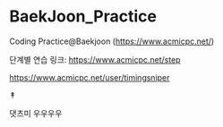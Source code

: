 # BaekJoon_Practice
Coding Practice@Baekjoon (https://www.acmicpc.net/)

단계별 연습 링크: https://www.acmicpc.net/step

https://www.acmicpc.net/user/timingsniper

↟

댓츠미
우우우우

